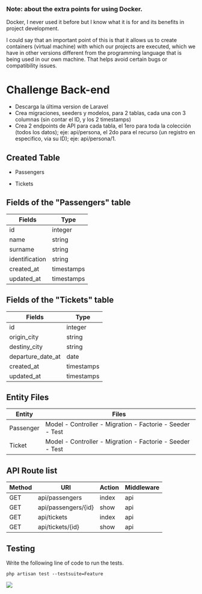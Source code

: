 ### Note: about the extra points for using Docker.

Docker, I never used it before but I know what it is for and its benefits in project development.

I could say that an important point of this is that it allows us to create containers (virtual machine) with which our projects are executed, which we have in other versions different from the programming language that is being used in our own machine. That helps avoid certain bugs or compatibility issues.

# Challenge Back-end

- Descarga la última version de Laravel
- Crea migraciones, seeders y modelos, para 2 tablas, cada una con 3 columnas (sin contar el ID, y los 2 timestamps)
- Crea 2 endpoints de API para cada tabla, el 1ero para toda la colección (todos los datos); eje: api/persona, el 2do para el recurso (un registro en especifico, via su ID); eje: api/persona/1.

## Created Table

- Passengers

- Tickets

## Fields of the "Passengers" table

| Fields         | Type       |
| -------------- | ---------- |
| id             | integer    |
| name           | string     |
| surname        | string     |
| identification | string     |
| created_at     | timestamps |
| updated_at     | timestamps |

## Fields of the "Tickets" table

| Fields            | Type       |
| ----------------- | ---------- |
| id                | integer    |
| origin_city       | string     |
| destiny_city      | string     |
| departure_date_at | date       |
| created_at        | timestamps |
| updated_at        | timestamps |

## Entity Files

| Entity    | Files                                                     |
| --------- | --------------------------------------------------------- |
| Passenger | Model - Controller - Migration - Factorie - Seeder - Test |
| Ticket    | Model - Controller - Migration - Factorie - Seeder - Test |

## API Route list

| Method | URI                 | Action | Middleware |
| ------ | ------------------- | ------ | ---------- |
| GET    | api/passengers      | index  | api        |
| GET    | api/passengers/{id} | show   | api        |
| GET    | api/tickets         | index  | api        |
| GET    | api/tickets/{id}    | show   | api        |

## Testing

Write the following line of code to run the tests.

`php artisan test --testsuite=Feature`

![](https://res.cloudinary.com/heibertoca97/image/upload/v1657153496/testing/testing_beor8h.png)


